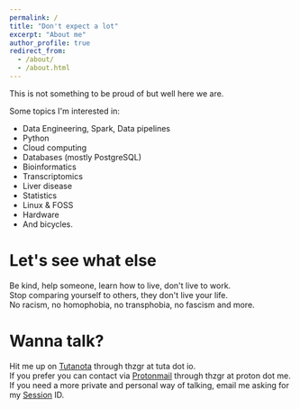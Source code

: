 ```yaml
---
permalink: /
title: "Don't expect a lot"
excerpt: "About me"
author_profile: true
redirect_from: 
  - /about/
  - /about.html
---
```

This is not something to be proud of but well here we are.<br>

Some topics I'm interested in:<br>
- Data Engineering, Spark, Data pipelines<br>
- Python<br>
- Cloud computing <br>
- Databases (mostly PostgreSQL) <br>
- Bioinformatics<br>
- Transcriptomics<br>
- Liver disease<br>
- Statistics<br>
- Linux & FOSS<br>
- Hardware<br>
- And bicycles.

Let's see what else
=====
Be kind, help someone, learn how to live, don't live to work.<br>
Stop comparing yourself to others, they don't live your life.<br>
No racism, no homophobia, no transphobia, no fascism and more.

Wanna talk?
=====
Hit me up on [Tutanota](mailto:thzgr@tuta.io) through thzgr at tuta dot io.<br>
If you prefer you can contact via [Protonmail](mailto:thzgr@proton.me) through thzgr at proton dot me.<br>
If you need a more private and personal way of talking, email me asking for my [Session](https://getsession.org/) ID.
